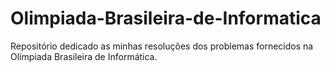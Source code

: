 # Olimpiada-Brasileira-de-Informatica

Repositório dedicado as minhas resoluções dos problemas fornecidos na Olímpiada Brasileira de Informática.
